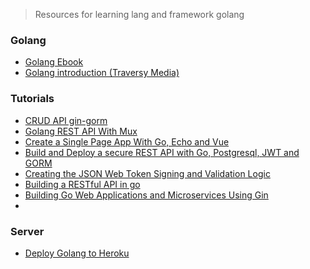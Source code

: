 >  Resources for learning lang and framework golang

### Golang
-   [Golang Ebook](https://github.com/dariubs/GoBooks)
-   [Golang introduction (Traversy Media)](https://www.youtube.com/watch?v=SqrbIlUwR0U)

### Tutorials
-   [CRUD API gin-gorm](https://medium.com/@cgrant/developing-a-simple-crud-api-with-go-gin-and-gorm-df87d98e6ed1)
-   [Golang REST API With Mux](https://www.youtube.com/watch?v=SonwZ6MF5BE)
-   [Create a Single Page App With Go, Echo and Vue](https://scotch.io/tutorials/create-a-single-page-app-with-go-echo-and-vue)
-   [Build and Deploy a secure REST API with Go, Postgresql, JWT and GORM](https://medium.com/@adigunhammedolalekan/build-and-deploy-a-secure-rest-api-with-go-postgresql-jwt-and-gorm-6fadf3da505b)
-   [Creating the JSON Web Token Signing and Validation Logic](https://www.thepolyglotdeveloper.com/2017/03/authenticate-a-golang-api-with-json-web-tokens/)
-   [Building a RESTful API in go](https://www.netlify.com/blog/2016/10/20/building-a-restful-api-in-go/)
-   [Building Go Web Applications and Microservices Using Gin](https://semaphoreci.com/community/tutorials/building-go-web-applications-and-microservices-using-gin)
-   

### Server
-   [Deploy Golang to Heroku](https://devcenter.heroku.com/articles/getting-started-with-go)
